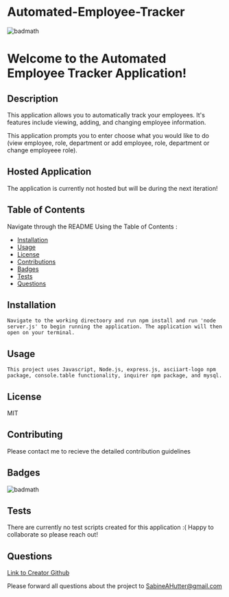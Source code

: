 # Automated-Employee-Tracker
  ![badmath](https://img.shields.io/badge/license-MIT-green)

  # Welcome to the Automated Employee Tracker Application!  

  ## Description
   This application allows you to automatically track your employees. It's features include viewing, adding, and changing employee information. 

   This application prompts you to enter choose what you would like to do (view employee, role, department or add employee, role, department or change employeee role).
    
  ## Hosted Application
  
   The application is currently not hosted but will be during the next iteration!
    
  ## Table of Contents
  Navigate through the README Using the Table of Contents : 

  * [Installation](#installation)
  * [Usage](#usage)
  * [License](#license)
  * [Contributions](#contributing)
  * [Badges](#badges)
  * [Tests](#tests)
  * [Questions](#questions)

  ## Installation
    Navigate to the working directoory and run npm install and run 'node server.js' to begin running the application. The application will then open on your terminal. 

  ## Usage
    This project uses Javascript, Node.js, express.js, asciiart-logo npm package, console.table functionality, inquirer npm package, and mysql.

  ## License
  MIT

  ## Contributing
  Please contact me to recieve the detailed contribution guidelines

  ## Badges
  ![badmath](https://img.shields.io/badge/license-MIT-green)
  

  ## Tests
  There are currently no test scripts created for this application :( Happy to collaborate so please reach out!
  
  ## Questions
  [Link to Creator Github](https://github.com/sabinehutter)

  Please forward all questions about the project to [SabineAHutter@gmail.com](SabineAHutter@gmail.com)
  
